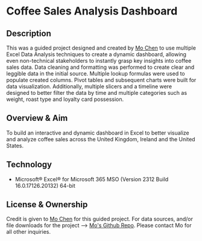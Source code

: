 # Coffee Sales Analysis Dashboard

## Description 
This was a guided project designed and created by [Mo Chen](https://www.youtube.com/@mo-chen) to use multiple Excel Data Analysis techniques to create a dynamic dashboard, allowing even non-technical stakeholders to instantly grasp key insights into coffee sales data. Data cleaning and formatting was performed to create clear and leggible data in the initial source. Multiple lookup formulas were used to populate created columns. Pivot tables and subsequent charts were built for data visualization. Additionally, multiple slicers and a timeline were designed to better filter the data by time and multiple categories such as weight, roast type and loyalty card possession. 

## Overview & Aim
To build an interactive and dynamic dashboard in Excel to better visualize and analyze coffee sales across the United Kingdom, Ireland and the United States. 


## Technology

* Microsoft® Excel® for Microsoft 365 MSO (Version 2312 Build 16.0.17126.20132) 64-bit 

## License & Ownership

Credit is given to [Mo Chen](https://www.youtube.com/@mo-chen) for this guided project. For data sources, and/or file downloads for the project --> [Mo's Github Repo](https://github.com/mochen862/excel-project-coffee-sales). Please contact Mo for all other inquiries.
